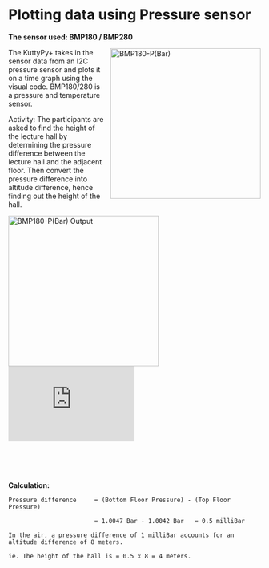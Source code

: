 # Plotting data using Pressure sensor

**The sensor used: BMP180 /  BMP280**

<div style="float: right; margin-left: 10px;">
  <img src="../../images/bmp_pressure.png" alt="BMP180-P(Bar)" width="300">
</div>

The KuttyPy+ takes in the sensor data from an I2C pressure sensor and plots it on
a time graph using the visual code. BMP180/280 is a pressure and temperature sensor.

Activity: The participants are asked to find the height of the lecture hall by
determining the pressure difference between the lecture hall and the adjacent floor.
Then convert the pressure difference into altitude difference, hence finding out the height of the hall.

<div style="float: left; margin-right: 10px;">
  <img src="../../images/bmp180_visual.png" alt="BMP180-P(Bar) Output" width="300">
</div>

<iframe width="50%" src="https://www.youtube.com/watch?v=3vEMoWWagR0" title="Plotting data from Pressure sensor using KuttyPy+ | University of Calicut | from Blocks to Bots" frameborder="0" allow="accelerometer; autoplay; clipboard-write; encrypted-media; gyroscope; picture-in-picture; web-share" referrerpolicy="strict-origin-when-cross-origin" allowfullscreen></iframe>


<br><br><br>

**Calculation:**

    Pressure difference     = (Bottom Floor Pressure) - (Top Floor Pressure) 

                            = 1.0047 Bar - 1.0042 Bar	= 0.5 milliBar

    In the air, a pressure difference of 1 milliBar accounts for an altitude difference of 8 meters.

    ie. The height of the hall is = 0.5 x 8 = 4 meters.
 
